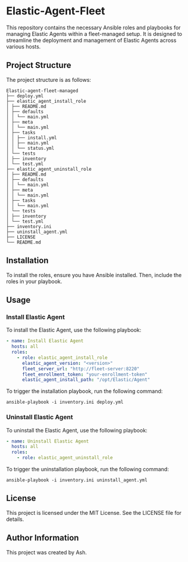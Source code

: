 # Elastic-Agent-Fleet
This repository contains the necessary Ansible roles and playbooks for managing Elastic Agents within a fleet-managed setup. It is designed to streamline the deployment and management of Elastic Agents across various hosts.

## Project Structure

The project structure is as follows:

```
Elastic-agent-fleet-managed
├── deploy.yml
├── elastic_agent_install_role
│ ├── README.md
│ ├── defaults
│ │ └── main.yml
│ ├── meta
│ │ └── main.yml
│ ├── tasks
│ │ ├── install.yml
│ │ ├── main.yml
│ │ └── status.yml
│ └── tests
│ ├── inventory
│ └── test.yml
├── elastic_agent_uninstall_role
│ ├── README.md
│ ├── defaults
│ │ └── main.yml
│ ├── meta
│ │ └── main.yml
│ ├── tasks
│ │ └── main.yml
│ └── tests
│ ├── inventory
│ └── test.yml
├── inventory.ini
├── uninstall_agent.yml
├── LICENSE
└── README.md
```

## Installation

To install the roles, ensure you have Ansible installed. Then, include the roles in your playbook.

## Usage

### Install Elastic Agent

To install the Elastic Agent, use the following playbook:

```yaml
- name: Install Elastic Agent
  hosts: all
  roles:
    - role: elastic_agent_install_role
      elastic_agent_version: "<version>"
      fleet_server_url: "http://fleet-server:8220"
      fleet_enrollment_token: "your-enrollment-token"
      elastic_agent_install_path: "/opt/Elastic/Agent"
```

To trigger the installation playbook, run the following command:

```
ansible-playbook -i inventory.ini deploy.yml
```

### Uninstall Elastic Agent

To uninstall the Elastic Agent, use the following playbook:

```yaml
- name: Uninstall Elastic Agent
  hosts: all
  roles:
    - role: elastic_agent_uninstall_role
```

To trigger the uninstallation playbook, run the following command:

```
ansible-playbook -i inventory.ini uninstall_agent.yml
```

## License

This project is licensed under the MIT License. See the LICENSE file for details.

## Author Information

This project was created by Ash.
